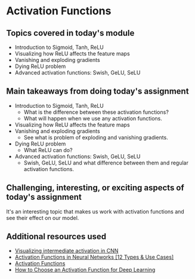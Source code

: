 # Activation Functions

## Topics covered in today's module
* Introduction to Sigmoid, Tanh, ReLU
* Visualizing how ReLU affects the feature maps
* Vanishing and exploding gradients
* Dying ReLU problem
* Advanced activation functions: Swish, GeLU, SeLU

## Main takeaways from doing today's assignment
* Introduction to Sigmoid, Tanh, ReLU
  - What is the difference between these activation functions?
  - What will happen when we use any activation functions.
* Visualizing how ReLU affects the feature maps
* Vanishing and exploding gradients
  - See what is problem of exploding and vanishing gradients.
* Dying ReLU problem
  - What ReLU can do?
* Advanced activation functions: Swish, GeLU, SeLU
  - Swish, GeLU, SeLU and what difference between them and regular activation functions.

## Challenging, interesting, or exciting aspects of today's assignment
It's an interesting topic that makes us work with activation functions and see their effect on our model.

## Additional resources used 
- [Visualizing intermediate activation in CNN](https://towardsdatascience.com/visualizing-intermediate-activation-in-convolutional-neural-networks-with-keras-260b36d60d0)
- [Activation Functions in Neural Networks [12 Types & Use Cases]](https://www.v7labs.com/blog/neural-networks-activation-functions)
- [Activation Functions](https://ml-cheatsheet.readthedocs.io/en/latest/activation_functions.html)
- [How to Choose an Activation Function for Deep Learning](https://machinelearningmastery.com/choose-an-activation-function-for-deep-learning/)
